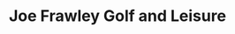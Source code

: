 ---
title: "Joe Frawley Golf and Leisure"
url: /dundalk/joe-frawley-golf-and-leisure/
shop: Sport
---